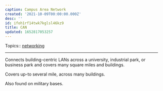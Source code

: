 ```yaml
---
caption: Campus Area Network
created: '2021-10-09T00:00:00.000Z'
desc: ''
id: ifoh1rf14twk7kglsl46kz9
title: CAN
updated: 1652817053257
---
```

   
Topics::  [networking](../topics/networking.md)   
   
   
---   
   
Connects building-centric LANs across a university, industrial park, or business park and covers many square miles and buildings.   
   
Covers up-to several mile, across many buildings.   
   
Also found on military bases.